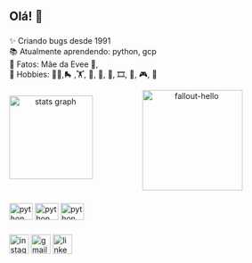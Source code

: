 <h2 align="left">   </h2>

<h2 align="left"> Olá! 👋 </h2>

###

<p align="left">✨ Criando bugs desde 1991<br>
📚 Atualmente aprendendo: python, gcp<br>
🎲 Fatos: Mãe da Evee 🐶, 	  <br>
📌 Hobbies: 🚴‍♀️,🛼 ,🏋️, 🛫, 🍔, 🍷, 🎞️, 📸, 🎮, 📖


	 
 </p>



<div align="center">
  <img align="left" style="padding-top:2%" src="https://github-readme-stats.vercel.app/api?hide_title=false&hide_rank=false&show_icons=true&include_all_commits=true&count_private=true&disable_animations=false&theme=dracula&locale=en&hide_border=false&username=fabilucas" height="150" alt="stats graph"  />
  <img  src="https://media.giphy.com/media/xUOxfg0ESyhKOv4Vva/giphy.gif" alt="fallout-hello" height="180" width="180" />

</div>

###

<div align="left">
  <img src="https://cdn.jsdelivr.net/gh/devicons/devicon/icons/python/python-original.svg" height="30" width="42" alt="python logo"  />
  <img src="https://cdn.jsdelivr.net/gh/devicons/devicon/icons/googlecloud/googlecloud-original.svg" height="30" width="42" alt="python logo"  />
  <img src="https://cdn.jsdelivr.net/gh/devicons/devicon/icons/oracle/oracle-original.svg" height="30" width="42" alt="python logo"  />
  
</div>

###

<div align="left">
  <img src="https://img.shields.io/static/v1?message=Instagram&logo=instagram&label=&color=E4405F&logoColor=white&labelColor=&style=for-the-badge" height="35" alt="instagram logo"  /> 
  <img src="https://img.shields.io/static/v1?message=Gmail&logo=gmail&label=&color=D14836&logoColor=white&labelColor=&style=for-the-badge" height="35" alt="gmail logo"  />
  <img src="https://img.shields.io/static/v1?message=LinkedIn&logo=linkedin&label=&color=0077B5&logoColor=white&labelColor=&style=for-the-badge" height="35" alt="linkedin logo"  />
</div>

###

<br clear="both">

###